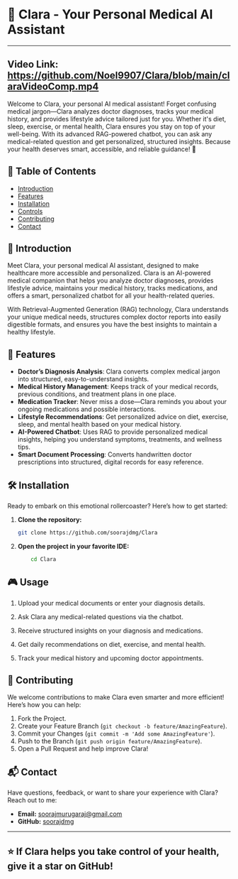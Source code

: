 # 🤖 Clara - Your Personal Medical AI Assistant



---
Video Link: https://github.com/Noel9907/Clara/blob/main/claraVideoComp.mp4
---

Welcome to Clara, your personal AI medical assistant! Forget confusing medical jargon—Clara analyzes doctor diagnoses, tracks your medical history, and provides lifestyle advice tailored just for you. Whether it's diet, sleep, exercise, or mental health, Clara ensures you stay on top of your well-being. With its advanced RAG-powered chatbot, you can ask any medical-related question and get personalized, structured insights. Because your health deserves smart, accessible, and reliable guidance! 🚀

## 🚀 Table of Contents

- [Introduction](#%EF%B8%8F-introduction)
- [Features](#%F0%9F%8C%9F-features)
- [Installation](#%F0%9F%9B%A0-installation)
- [Controls](#%F0%9F%8F%92-controls)
- [Contributing](#%F0%9F%A4%9D-contributing)
- [Contact](#%F0%9F%93%AC-contact)

## 📖 Introduction

Meet Clara, your personal medical AI assistant, designed to make healthcare more accessible and personalized. Clara is an AI-powered medical companion that helps you analyze doctor diagnoses, provides lifestyle advice, maintains your medical history, tracks medications, and offers a smart, personalized chatbot for all your health-related queries.

With Retrieval-Augmented Generation (RAG) technology, Clara understands your unique medical needs, structures complex doctor reports into easily digestible formats, and ensures you have the best insights to maintain a healthy lifestyle.

## 🌟 Features

- **Doctor’s Diagnosis Analysis**: Clara converts complex medical jargon into structured, easy-to-understand insights.
- **Medical History Management**: Keeps track of your medical records, previous conditions, and treatment plans in one place.
- **Medication Tracker**: Never miss a dose—Clara reminds you about your ongoing medications and possible interactions.
- **Lifestyle Recommendations**: Get personalized advice on diet, exercise, sleep, and mental health based on your medical history.
- **AI-Powered Chatbot**: Uses RAG to provide personalized medical insights, helping you understand symptoms, treatments, and wellness tips.
- **Smart Document Processing**: Converts handwritten doctor prescriptions into structured, digital records for easy reference.

## 🛠 Installation

Ready to embark on this emotional rollercoaster? Here’s how to get started:

1. **Clone the repository:**
    ```sh
    git clone https://github.com/soorajdmg/Clara
    ```

2. **Open the project in your favorite IDE:**
    ```sh
        cd Clara
    ```

## 🎮 Usage

1. Upload your medical documents or enter your diagnosis details.

2. Ask Clara any medical-related questions via the chatbot.

3. Receive structured insights on your diagnosis and medications.

4. Get daily recommendations on diet, exercise, and mental health.

5. Track your medical history and upcoming doctor appointments.

## 🤝 Contributing

We welcome contributions to make Clara even smarter and more efficient! Here’s how you can help:

1. Fork the Project.
2. Create your Feature Branch (`git checkout -b feature/AmazingFeature`).
3. Commit your Changes (`git commit -m 'Add some AmazingFeature'`).
4. Push to the Branch (`git push origin feature/AmazingFeature`).
5. Open a Pull Request and help improve Clara!

## 📬 Contact

Have questions, feedback, or want to share your experience with Clara? Reach out to me:

- **Email:** [soorajmurugaraj@gmail.com](mailto:soorajmurugaraj@gmail.com)
- **GitHub:** [soorajdmg](https://github.com/soorajdmg)

---

⭐️ If Clara helps you take control of your health, give it a star on GitHub!
---
